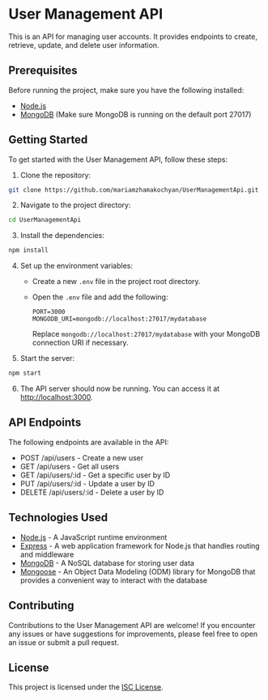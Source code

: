 # User Management API

This is an API for managing user accounts. It provides endpoints to create, retrieve, update, and delete user information.

## Prerequisites

Before running the project, make sure you have the following installed:

- [Node.js](https://nodejs.org)
- [MongoDB](https://www.mongodb.com) (Make sure MongoDB is running on the default port 27017)

## Getting Started

To get started with the User Management API, follow these steps:

1. Clone the repository:

```bash
git clone https://github.com/mariamzhamakochyan/UserManagementApi.git
```

2. Navigate to the project directory:

```bash
cd UserManagementApi
```

3. Install the dependencies:

```bash
npm install
```

4. Set up the environment variables:

   - Create a new `.env` file in the project root directory.
   - Open the `.env` file and add the following:

     ```plaintext
     PORT=3000
     MONGODB_URI=mongodb://localhost:27017/mydatabase
     ```

     Replace `mongodb://localhost:27017/mydatabase` with your MongoDB connection URI if necessary.

5. Start the server:

```bash
npm start
```

6. The API server should now be running. You can access it at [http://localhost:3000](http://localhost:3000).

## API Endpoints

The following endpoints are available in the API:

- POST /api/users - Create a new user
- GET /api/users - Get all users
- GET /api/users/:id - Get a specific user by ID
- PUT /api/users/:id - Update a user by ID
- DELETE /api/users/:id - Delete a user by ID

## Technologies Used

- [Node.js](https://nodejs.org) - A JavaScript runtime environment
- [Express](https://expressjs.com) - A web application framework for Node.js that handles routing and middleware
- [MongoDB](https://www.mongodb.com) - A NoSQL database for storing user data
- [Mongoose](https://mongoosejs.com) - An Object Data Modeling (ODM) library for MongoDB that provides a convenient way to interact with the database

## Contributing

Contributions to the User Management API are welcome! If you encounter any issues or have suggestions for improvements, please feel free to open an issue or submit a pull request.

## License

This project is licensed under the [ISC License](LICENSE).